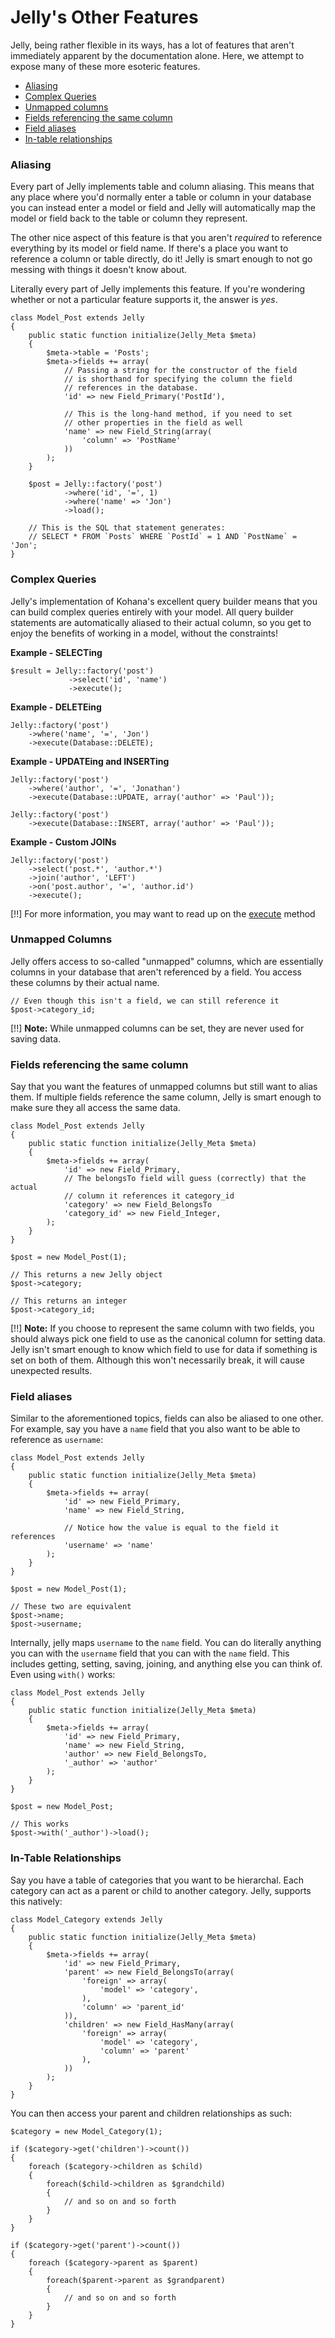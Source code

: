 # Jelly's Other Features

Jelly, being rather flexible in its ways, has a lot of features that aren't 
immediately apparent by the documentation alone. Here, we attempt to expose
many of these more esoteric features.

  * [Aliasing](#aliasing)
  * [Complex Queries](#complex-queries)
  * [Unmapped columns](#unmapped-columns)
  * [Fields referencing the same column](#dual-fields)
  * [Field aliases](#field-aliases)
  * [In-table relationships](#in-table-relationships)
  
<h3 id="aliasing">Aliasing</h3>

Every part of Jelly implements table and column aliasing. This means that any
place where you'd normally enter a table or column in your database you can
instead enter a model or field and Jelly will automatically map the model
or field back to the table or column they represent. 

The other nice aspect of this feature is that you aren't *required* to
reference everything by its model or field name. If there's a place you
want to reference a column or table directly, do it! Jelly is smart enough
to not go messing with things it doesn't know about.

Literally every part of Jelly implements this feature. If you're wondering
whether or not a particular feature supports it, the answer is *yes*.

    class Model_Post extends Jelly
    {
        public static function initialize(Jelly_Meta $meta)
        {
            $meta->table = 'Posts';
            $meta->fields += array(
                // Passing a string for the constructor of the field
                // is shorthand for specifying the column the field
                // references in the database.
                'id' => new Field_Primary('PostId'),
                
                // This is the long-hand method, if you need to set
                // other properties in the field as well
                'name' => new Field_String(array(
                    'column' => 'PostName'
                ))
            );
        }
        
        $post = Jelly::factory('post')
                ->where('id', '=', 1)
                ->where('name' => 'Jon')
                ->load();
        
        // This is the SQL that statement generates:
        // SELECT * FROM `Posts` WHERE `PostId` = 1 AND `PostName` = 'Jon';
    }
  
<h3 id="complex-queries">Complex Queries</h3>

Jelly's implementation of Kohana's excellent query builder means that you can
build complex queries entirely with your model. All query builder statements
are automatically aliased to their actual column, so you get to enjoy the 
benefits of working in a model, without the constraints!

**Example - SELECTing**

    $result = Jelly::factory('post')
                 ->select('id', 'name')
                 ->execute();

**Example - DELETEing**

    Jelly::factory('post')
        ->where('name', '=', 'Jon')
        ->execute(Database::DELETE);

**Example - UPDATEing and INSERTing**

    Jelly::factory('post')
        ->where('author', '=', 'Jonathan')
        ->execute(Database::UPDATE, array('author' => 'Paul'));

    Jelly::factory('post')
        ->execute(Database::INSERT, array('author' => 'Paul'));

**Example - Custom JOINs**

    Jelly::factory('post')
        ->select('post.*', 'author.*')
        ->join('author', 'LEFT')
        ->on('post.author', '=', 'author.id')
        ->execute();
        
[!!] For more information, you may want to read up on the [execute](jelly.model#jelly-execute) method

<h3 id="unmapped-columns">Unmapped Columns</h3>

Jelly offers access to so-called "unmapped" columns, which are essentially columns in your database that aren't referenced by a field. You access these
columns by their actual name. 

    // Even though this isn't a field, we can still reference it
    $post->category_id;
    
[!!] **Note:** While unmapped columns can be set, they are never used for saving data.

<h3 id="dual-fields">Fields referencing the same column</h3>

Say that you want the features of unmapped columns but still want to alias
them. If multiple fields reference the same column, Jelly is smart enough to
make sure they all access the same data.

    class Model_Post extends Jelly
    {
        public static function initialize(Jelly_Meta $meta)
        {
            $meta->fields += array(
                'id' => new Field_Primary,
                // The belongsTo field will guess (correctly) that the actual 
                // column it references it category_id
                'category' => new Field_BelongsTo
                'category_id' => new Field_Integer,
            );
        }
    }

    $post = new Model_Post(1);

    // This returns a new Jelly object 
    $post->category;

    // This returns an integer
    $post->category_id;
    
[!!] **Note:** If you choose to represent the same column with two fields, you should always pick one field to use as the canonical column for setting data. Jelly isn't smart enough to know which field to use for data if something is set on both of them. Although this won't necessarily break, it will cause unexpected results.

<h3 id="field-aliases">Field aliases</h3>

Similar to the aforementioned topics, fields can also be aliased to one other. For example, say you have a `name` field that you also want to be able to 
reference as `username`:

    class Model_Post extends Jelly
    {
        public static function initialize(Jelly_Meta $meta)
        {
            $meta->fields += array(
                'id' => new Field_Primary,
                'name' => new Field_String,
                
                // Notice how the value is equal to the field it references
                'username' => 'name'
            );
        }
    }

    $post = new Model_Post(1);

    // These two are equivalent
    $post->name;
    $post->username;
    
Internally, jelly maps `username` to the `name` field. You can do
literally anything you can with the `username` field that you can with 
the `name` field. This includes getting, setting, saving, joining,
and anything else you can think of. Even using `with()` works:

    class Model_Post extends Jelly
    {
        public static function initialize(Jelly_Meta $meta)
        {
            $meta->fields += array(
                'id' => new Field_Primary,
                'name' => new Field_String,
                'author' => new Field_BelongsTo,
                '_author' => 'author'
            );
        }
    }

    $post = new Model_Post;

    // This works
    $post->with('_author')->load();

<h3 id="in-table-relationships">In-Table Relationships</h3>

Say you have a table of categories that you want to be hierarchal. Each 
category can act as a parent or child to another category. Jelly, supports
this natively:

    class Model_Category extends Jelly
    {
        public static function initialize(Jelly_Meta $meta)
        {
            $meta->fields += array(
                'id' => new Field_Primary,
                'parent' => new Field_BelongsTo(array(
                    'foreign' => array(
                        'model' => 'category',
                    ),
                    'column' => 'parent_id'
                )),
                'children' => new Field_HasMany(array(
                    'foreign' => array(
                        'model' => 'category',
                        'column' => 'parent'
                    ),
                ))
            );
        }
    }
    
You can then access your parent and children relationships as such:

    $category = new Model_Category(1);
    
    if ($category->get('children')->count())
    {
        foreach ($category->children as $child)
        {
            foreach($child->children as $grandchild)
            {
                // and so on and so forth
            }
        }
    }
    
    if ($category->get('parent')->count())
    {
        foreach ($category->parent as $parent)
        {
            foreach($parent->parent as $grandparent)
            {
                // and so on and so forth
            }
        }
    }


